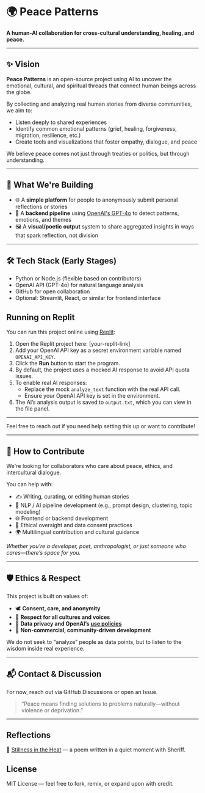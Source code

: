 
# 🌍 Peace Patterns

**A human-AI collaboration for cross-cultural understanding, healing, and peace.**

---

## ✨ Vision

**Peace Patterns** is an open-source project using AI to uncover the emotional, cultural, and spiritual threads that connect human beings across the globe.

By collecting and analyzing real human stories from diverse communities, we aim to:
- Listen deeply to shared experiences  
- Identify common emotional patterns (grief, healing, forgiveness, migration, resilience, etc.)  
- Create tools and visualizations that foster empathy, dialogue, and peace

We believe peace comes not just through treaties or politics, but through understanding.

---

## 🔧 What We're Building

- 🌐 A **simple platform** for people to anonymously submit personal reflections or stories
- 🧠 A **backend pipeline** using [OpenAI's GPT-4o](https://openai.com/gpt-4o) to detect patterns, emotions, and themes
- 🖼️ A **visual/poetic output** system to share aggregated insights in ways that spark reflection, not division

---

## 🛠️ Tech Stack (Early Stages)

- Python or Node.js (flexible based on contributors)
- OpenAI API (GPT-4o) for natural language analysis
- GitHub for open collaboration
- Optional: Streamlit, React, or similar for frontend interface
## Running on Replit

You can run this project online using [Replit](https://replit.com/@mariaefox/HugeFarBookmark):

1. Open the Replit project here: [your-replit-link]
2. Add your OpenAI API key as a secret environment variable named `OPENAI_API_KEY`.
3. Click the **Run** button to start the program.
4. By default, the project uses a mocked AI response to avoid API quota issues.
5. To enable real AI responses:
   - Replace the mock `analyze_text` function with the real API call.
   - Ensure your OpenAI API key is set in the environment.
6. The AI’s analysis output is saved to `output.txt`, which you can view in the file panel.

---

Feel free to reach out if you need help setting this up or want to contribute!

---

## 🤝 How to Contribute

We're looking for collaborators who care about peace, ethics, and intercultural dialogue.

You can help with:
- ✍️ Writing, curating, or editing human stories  
- 🧪 NLP / AI pipeline development (e.g., prompt design, clustering, topic modeling)  
- 🌐 Frontend or backend development  
- 🧭 Ethical oversight and data consent practices  
- 🌍 Multilingual contribution and cultural guidance

*Whether you’re a developer, poet, anthropologist, or just someone who cares—there’s space for you.*

---

## 🛡️ Ethics & Respect

This project is built on values of:
- 🕊️ **Consent, care, and anonymity**
- 🧭 **Respect for all cultures and voices**
- 🔐 **Data privacy and OpenAI’s [use policies](https://openai.com/policies/usage-policies)**
- 💞 **Non-commercial, community-driven development**

We do not seek to “analyze” people as data points, but to listen to the wisdom inside real experience.

---

## 📬 Contact & Discussion

For now, reach out via GitHub Discussions or open an Issue.

> “Peace means finding solutions to problems naturally—without violence or deprivation.”

---

## Reflections

📖 [Stillness in the Heat]((https://github.com/mF6788/Peace-patterns/blob/main/Stillness-in-the-heat.md)) — a poem written in a quiet moment with Sheriff.

## License

MIT License — feel free to fork, remix, or expand upon with credit.
